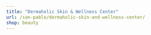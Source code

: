 ```yaml
---
title: "Dermaholic Skin & Wellness Center"
url: /san-pablo/dermaholic-skin-and-wellness-center/
shop: beauty
---
```

